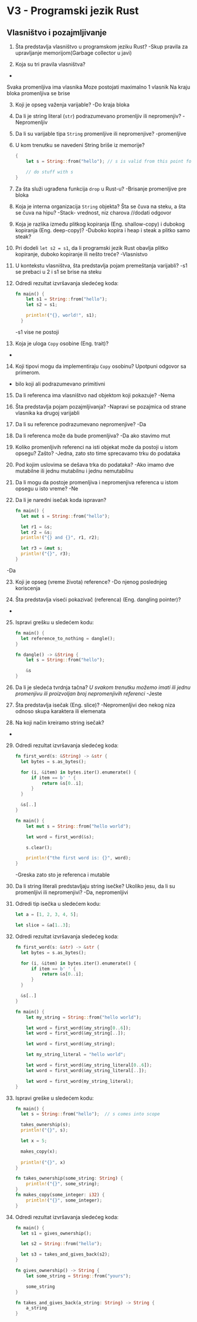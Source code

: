 # V3 - Programski jezik Rust

## Vlasništvo i pozajmljivanje

1. Šta predstavlja vlasništvo u programskom jeziku Rust?
-Skup pravila za upravljanje memorijom(Garbage collector u javi)

2. Koja su tri pravila vlasništva?
-
Svaka promenljiva ima vlasnika
Moze postojati maximalno 1 vlasnik
Na kraju bloka promenljiva se brise

3. Koji je opseg važenja varijable?
-Do kraja bloka

4. Da li je string literal (`str`) podrazumevano promenljiv ili nepromenjiv?
-Nepromenljiv

5. Da li su varijable tipa `String` promenljive ili nepromenjive?
-promenljive
6. U kom trenutku se navedeni String briše iz memorije?

    ```rust
    {
        let s = String::from("hello"); // s is valid from this point forward

        // do stuff with s
    }      
    ```

7. Za šta služi ugrađena funkcija `drop` u Rust-u?
-Brisanje promenljive pre bloka

8. Koja je interna organizacija `String` objekta? Šta se čuva na steku, a šta se čuva na hipu?
-Stack- vrednost, niz charova //dodati odgovor

9. Koja je razlika između plitkog kopiranja (Eng. shallow-copy) i dubokog kopiranja (Eng. deep-copy)?
-Duboko kopira i heap i steak a plitko samo steak?

10. Pri dodeli `let s2 = s1`, da li programski jezik Rust obavlja plitko kopiranje, duboko kopiranje ili nešto treće?
-Vlasnistvo

11. U kontekstu vlasništva, šta predstavlja pojam premeštanja varijabli?
-s1 se prebaci u 2 i s1 se brise na steku

12. Odredi rezultat izvršavanja sledećeg koda:

    ```rust
    fn main() {
        let s1 = String::from("hello");
        let s2 = s1;

        println!("{}, world!", s1);
      }
    ```
    -s1 vise ne postoji

13. Koja je uloga `Copy` osobine (Eng. trait)?
-

14. Koji tipovi mogu da implementiraju `Copy` osobinu? Upotpuni odgovor sa primerom.
- bilo koji ali podrazumevano primitivni

15. Da li referenca ima vlasništvo nad objektom koji pokazuje?
-Nema

16. Šta predstavlja pojam pozajmljivanja?
-Napravi se pozajmica od strane vlasnika ka drugoj varijabli

17. Da li su reference podrazumevano nepromenjive?
-Da

18. Da li referenca može da bude promenljiva?
-Da ako stavimo mut

19. Koliko promenljivih referenci na isti objekat može da postoji u istom opsegu? Zašto?
-Jedna, zato sto time sprecavamo trku do podataka

20. Pod kojim uslovima se dešava trka do podataka?
-Ako imamo dve mutabilne ili jednu mutabilnu i jednu nemutabilnu

21. Da li mogu da postoje promenljiva i nepromenjiva referenca u istom opsegu u isto vreme?
-Ne

22. Da li je naredni isečak koda ispravan?

    ```rust
    fn main() {
      let mut s = String::from("hello");

      let r1 = &s;
      let r2 = &s;
      println!("{} and {}", r1, r2);

      let r3 = &mut s;
      println!("{}", r3);
    }
    ```
-Da

23. Koji je opseg (vreme života) reference?
-Do njenog poslednjeg koriscenja

24. Šta predstavlja viseći pokazivač (referenca) (Eng. dangling pointer)?
- 

25. Ispravi grešku u sledećem kodu:

    ```rust
    fn main() {
      let reference_to_nothing = dangle();
    }

    fn dangle() -> &String {
        let s = String::from("hello");

        &s
    }
    ```

26. Da li je sledeća tvrdnja tačna? *U svakom trenutku možemo imati ili jednu promenjivu ili proizvoljan broj nepromenjivih referenci*
-Jeste

27. Šta predstavlja isečak (Eng. slice)?
-Nepromenljivi deo nekog niza odnoso skupa karaktera ili elemenata

28. Na koji način kreiramo string isečak?
- 

29. Odredi rezultat izvršavanja sledećeg koda:

    ```rust
    fn first_word(s: &String) -> &str {
      let bytes = s.as_bytes();

      for (i, &item) in bytes.iter().enumerate() {
          if item == b' ' {
              return &s[0..i];
          }
      }

      &s[..]
    }

    fn main() {
        let mut s = String::from("hello world");

        let word = first_word(&s);

        s.clear();

        println!("the first word is: {}", word);
    }
    ```
    -Greska zato sto je referenca i mutable

30. Da li string literali predstavljaju string isečke? Ukoliko jesu, da li su promenljivi ili nepromenjivi?
-Da, nepromenljivi

31. Odredi tip isečka u sledećem kodu:

    ```rust
    let a = [1, 2, 3, 4, 5];

    let slice = &a[1..3];
    ```

32. Odredi rezultat izvršavanja sledećeg koda:

    ```rust
    fn first_word(s: &str) -> &str {
      let bytes = s.as_bytes();

      for (i, &item) in bytes.iter().enumerate() {
          if item == b' ' {
              return &s[0..i];
          }
      }

      &s[..]
    }

    fn main() {
        let my_string = String::from("hello world");

        let word = first_word(&my_string[0..6]);
        let word = first_word(&my_string[..]);

        let word = first_word(&my_string);

        let my_string_literal = "hello world";

        let word = first_word(&my_string_literal[0..6]);
        let word = first_word(&my_string_literal[..]);

        let word = first_word(my_string_literal);
    }
    ```

33. Ispravi greške u sledećem kodu:

    ```rust
    fn main() {
      let s = String::from("hello");  // s comes into scope

      takes_ownership(s);             
      println!("{}", s);

      let x = 5;                      

      makes_copy(x);   
      
      println!("{}", x)
    } 

    fn takes_ownership(some_string: String) {
        println!("{}", some_string);
    } 
    fn makes_copy(some_integer: i32) {
        println!("{}", some_integer);
    }
    ```

34. Odredi rezultat izvršavanja sledećeg koda:

    ```rust
    fn main() {
      let s1 = gives_ownership(); 

      let s2 = String::from("hello");

      let s3 = takes_and_gives_back(s2);
    }

    fn gives_ownership() -> String {
        let some_string = String::from("yours");

        some_string 
    }

    fn takes_and_gives_back(a_string: String) -> String {
        a_string
    }
    ```